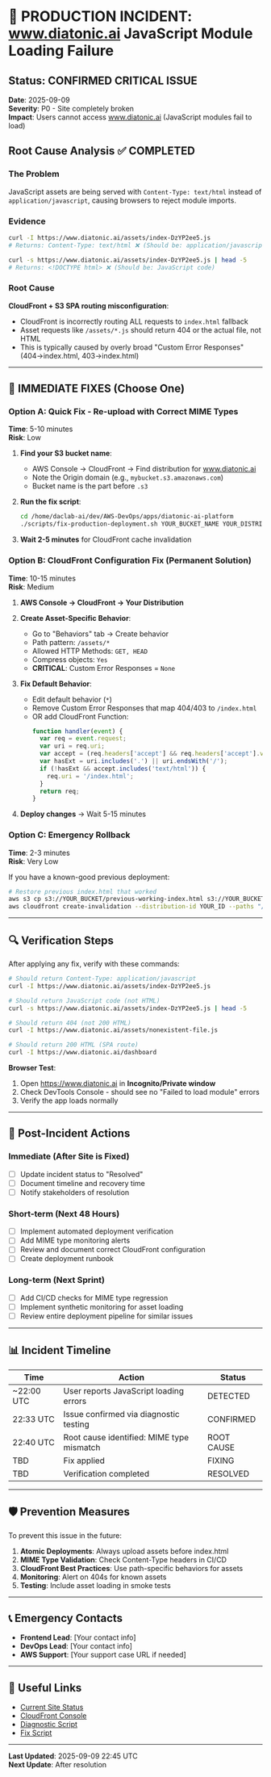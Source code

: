 # 🚨 PRODUCTION INCIDENT: www.diatonic.ai JavaScript Module Loading Failure

## Status: CONFIRMED CRITICAL ISSUE
**Date**: 2025-09-09  
**Severity**: P0 - Site completely broken  
**Impact**: Users cannot access www.diatonic.ai (JavaScript modules fail to load)  

## Root Cause Analysis ✅ COMPLETED

### The Problem
JavaScript assets are being served with `Content-Type: text/html` instead of `application/javascript`, causing browsers to reject module imports.

### Evidence
```bash
curl -I https://www.diatonic.ai/assets/index-DzYP2ee5.js
# Returns: Content-Type: text/html ❌ (Should be: application/javascript)

curl -s https://www.diatonic.ai/assets/index-DzYP2ee5.js | head -5
# Returns: <!DOCTYPE html> ❌ (Should be: JavaScript code)
```

### Root Cause
**CloudFront + S3 SPA routing misconfiguration**:
- CloudFront is incorrectly routing ALL requests to `index.html` fallback
- Asset requests like `/assets/*.js` should return 404 or the actual file, not HTML
- This is typically caused by overly broad "Custom Error Responses" (404→index.html, 403→index.html)

---

## 🔧 IMMEDIATE FIXES (Choose One)

### Option A: Quick Fix - Re-upload with Correct MIME Types
**Time**: 5-10 minutes  
**Risk**: Low  

1. **Find your S3 bucket name**:
   - AWS Console → CloudFront → Find distribution for www.diatonic.ai
   - Note the Origin domain (e.g., `mybucket.s3.amazonaws.com`)
   - Bucket name is the part before `.s3`

2. **Run the fix script**:
   ```bash
   cd /home/daclab-ai/dev/AWS-DevOps/apps/diatonic-ai-platform
   ./scripts/fix-production-deployment.sh YOUR_BUCKET_NAME YOUR_DISTRIBUTION_ID
   ```

3. **Wait 2-5 minutes** for CloudFront cache invalidation

### Option B: CloudFront Configuration Fix (Permanent Solution)
**Time**: 10-15 minutes  
**Risk**: Medium  

1. **AWS Console → CloudFront → Your Distribution**

2. **Create Asset-Specific Behavior**:
   - Go to "Behaviors" tab → Create behavior
   - Path pattern: `/assets/*`
   - Allowed HTTP Methods: `GET, HEAD`
   - Compress objects: `Yes`
   - **CRITICAL**: Custom Error Responses = `None`

3. **Fix Default Behavior**:
   - Edit default behavior (`*`)
   - Remove Custom Error Responses that map 404/403 to `/index.html`
   - OR add CloudFront Function:
     ```javascript
     function handler(event) {
       var req = event.request;
       var uri = req.uri;
       var accept = (req.headers['accept'] && req.headers['accept'].value) || '';
       var hasExt = uri.includes('.') || uri.endsWith('/');
       if (!hasExt && accept.includes('text/html')) {
         req.uri = '/index.html';
       }
       return req;
     }
     ```

4. **Deploy changes** → Wait 5-15 minutes

### Option C: Emergency Rollback
**Time**: 2-3 minutes  
**Risk**: Very Low  

If you have a known-good previous deployment:
```bash
# Restore previous index.html that worked
aws s3 cp s3://YOUR_BUCKET/previous-working-index.html s3://YOUR_BUCKET/index.html
aws cloudfront create-invalidation --distribution-id YOUR_ID --paths "/index.html" "/"
```

---

## 🔍 Verification Steps

After applying any fix, verify with these commands:

```bash
# Should return Content-Type: application/javascript
curl -I https://www.diatonic.ai/assets/index-DzYP2ee5.js

# Should return JavaScript code (not HTML)
curl -s https://www.diatonic.ai/assets/index-DzYP2ee5.js | head -5

# Should return 404 (not 200 HTML)
curl -I https://www.diatonic.ai/assets/nonexistent-file.js

# Should return 200 HTML (SPA route)
curl -I https://www.diatonic.ai/dashboard
```

**Browser Test**:
1. Open https://www.diatonic.ai in **Incognito/Private window**
2. Check DevTools Console - should see no "Failed to load module" errors
3. Verify the app loads normally

---

## 🎯 Post-Incident Actions

### Immediate (After Site is Fixed)
- [ ] Update incident status to "Resolved"
- [ ] Document timeline and recovery time
- [ ] Notify stakeholders of resolution

### Short-term (Next 48 Hours)
- [ ] Implement automated deployment verification
- [ ] Add MIME type monitoring alerts
- [ ] Review and document correct CloudFront configuration
- [ ] Create deployment runbook

### Long-term (Next Sprint)
- [ ] Add CI/CD checks for MIME type regression
- [ ] Implement synthetic monitoring for asset loading
- [ ] Review entire deployment pipeline for similar issues

---

## 📊 Incident Timeline

| Time | Action | Status |
|------|--------|--------|
| ~22:00 UTC | User reports JavaScript loading errors | DETECTED |
| 22:33 UTC | Issue confirmed via diagnostic testing | CONFIRMED |
| 22:40 UTC | Root cause identified: MIME type mismatch | ROOT CAUSE |
| TBD | Fix applied | FIXING |
| TBD | Verification completed | RESOLVED |

---

## 🛡️ Prevention Measures

To prevent this issue in the future:

1. **Atomic Deployments**: Always upload assets before index.html
2. **MIME Type Validation**: Check Content-Type headers in CI/CD
3. **CloudFront Best Practices**: Use path-specific behaviors for assets
4. **Monitoring**: Alert on 404s for known assets
5. **Testing**: Include asset loading in smoke tests

---

## 📞 Emergency Contacts

- **Frontend Lead**: [Your contact info]
- **DevOps Lead**: [Your contact info]  
- **AWS Support**: [Your support case URL if needed]

---

## 🔗 Useful Links

- [Current Site Status](https://www.diatonic.ai)
- [CloudFront Console](https://console.aws.amazon.com/cloudfront/v3/home)
- [Diagnostic Script](./scripts/diagnose-deployment.sh)
- [Fix Script](./scripts/fix-production-deployment.sh)

---

**Last Updated**: 2025-09-09 22:45 UTC  
**Next Update**: After resolution

